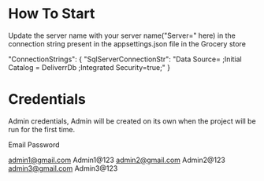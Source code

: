 # How To Start

Update the server name with your server name("Server=" here) in the connection string present in the appsettings.json file in the Grocery store

 "ConnectionStrings": {
    "SqlServerConnectionStr": "Data Source= ;Initial Catalog = DeliverrDb ;Integrated Security=true;"
  }

# Credentials 

Admin credentials, Admin will be created on its own when the project will be run for the first time.

Email                      Password

admin1@gmail.com           Admin1@123
admin2@gmail.com           Admin2@123
admin3@gmail.com           Admin3@123
